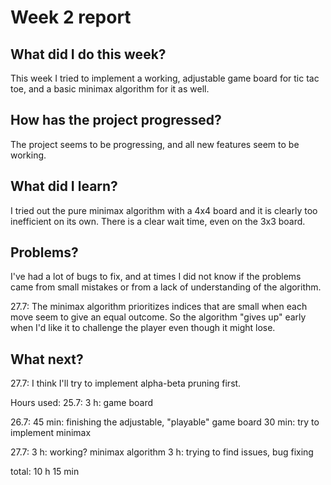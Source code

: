# Week 2 report

## What did I do this week?

This week I tried to implement a working, adjustable game board for tic tac toe, and a basic minimax algorithm for it as well.

## How has the project progressed?

The project seems to be progressing, and all new features seem to be working.

## What did I learn?

I tried out the pure minimax algorithm with a 4x4 board and it is clearly too inefficient on its own. There is a clear wait time, even on the 3x3 board.

## Problems?

I've had a lot of bugs to fix, and at times I did not know if the problems came from small mistakes or from a lack of understanding of the algorithm. 

27.7: The minimax algorithm prioritizes indices that are small when each move seem to give an equal outcome. So the algorithm "gives up" early when I'd like it
 to challenge the player even though it might lose.

## What next?

27.7: I think I'll try to implement alpha-beta pruning first. 

Hours used:
25.7: 3 h: game board
      
26.7: 45 min: finishing the adjustable, "playable" game board
      30 min: try to implement minimax
      
27.7: 3 h: working? minimax algorithm
      3 h: trying to find issues, bug fixing

total: 10 h 15 min
